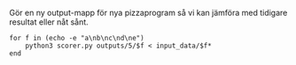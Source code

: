 Gör en ny output-mapp för nya pizzaprogram så vi kan jämföra med tidigare
resultat eller nåt sånt.

```fish
for f in (echo -e "a\nb\nc\nd\ne")
    python3 scorer.py outputs/5/$f < input_data/$f*
end
```
